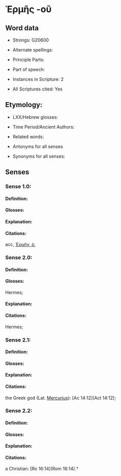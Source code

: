 # Ἑρμῆς -οῦ 

<!-- Status: S2=NeedsEdits -->
<!-- Lexica used for edits:   -->

## Word data

* Strongs: G20600

* Alternate spellings:



* Principle Parts: 


* Part of speech: 


* Instances in Scripture: 2

* All Scriptures cited: Yes

## Etymology: 


* LXX/Hebrew glosses: 


* Time Period/Ancient Authors: 


* Related words: 

* Antonyms for all senses

* Synonyms for all senses: 


## Senses 


### Sense  1.0: 

#### Definition: 


#### Glosses:



#### Explanation:



#### Citations: 

acc, [Ἑρμῆν, ὁ](), 

### Sense  2.0: 

#### Definition: 

#### Glosses: 

Hermes; 

#### Explanation: 


#### Citations: 

Hermes; 

### Sense  2.1: 

#### Definition: 


#### Glosses:



#### Explanation:



#### Citations: 

the Greek god (Lat. [Mercurius]()): [Ac 14:12](Act 14:12); 

### Sense  2.2: 

#### Definition: 


#### Glosses:



#### Explanation:



#### Citations: 

a Christian: [Ro 16:14](Rom 16:14).†
